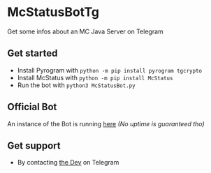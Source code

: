# McStatusBotTg
Get some infos about an MC Java Server on Telegram

## Get started
- Install Pyrogram with `python -m pip install pyrogram tgcrypto`
- Install McStatus with `python -m pip install McStatus`
- Run the bot with `python3 McStatusBot.py`

## Official Bot
An instance of the Bot is running [here](https://t.me/McStatusRobot) *(No uptime is guaranteed tho)*

## Get support
- By contacting [the Dev](https://t.me/Loadingleo) on Telegram
